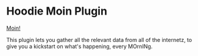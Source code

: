 Hoodie Moin Plugin
==================

[Moin!](http://en.wikipedia.org/wiki/Moin)

This plugin lets you gather all the relevant data from all of the
internetz, to give you a kickstart on what's happening, every MOrnINg.